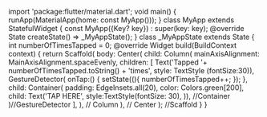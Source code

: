 import 'package:flutter/material.dart';
void main() {
runApp(MaterialApp(home: const MyApp()));
}
class MyApp extends StatefulWidget {
const MyApp({Key? key}) : super(key: key);
@override
State<MyApp> createState() => _MyAppState();
}
class _MyAppState extends State<MyApp> {
int numberOfTimesTapped = 0;
@override
Widget build(BuildContext context) {
return Scaffold(
body: Center(
child: Column(
mainAxisAlignment: MainAxisAlignment.spaceEvenly,
children: [
Text('Tapped '+ numberOfTimesTapped.toString() + 'times', style:
TextStyle (fontSize:30)),
GestureDetector(
onTap:() {
setState((){
numberOfTimesTapped++;
});
},
child: Container(
padding: EdgeInsets.all(20),
color: Colors.green[200],
child: Text('TAP HERE', style:TextStyle(fontSize: 30), )),
//Container
)//GestureDetector
],
), // Column
), // Center
); //Scaffold
}
}
